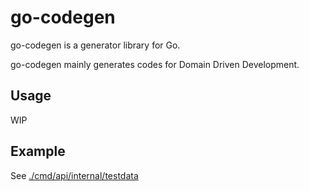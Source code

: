 go-codegen
==========

go-codegen is a generator library for Go.

go-codegen mainly generates codes for Domain Driven Development.

## Usage

WIP

## Example

See [./cmd/api/internal/testdata](./cmd/api/internal/testdata)

